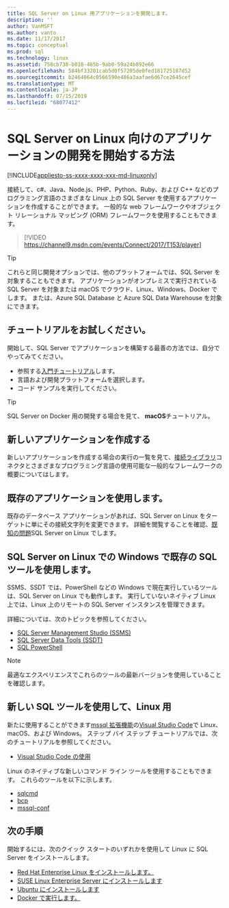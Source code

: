 ```yaml
---
title: SQL Server on Linux 用アプリケーションを開発します。
description: ''
author: VanMSFT
ms.author: vanto
ms.date: 11/17/2017
ms.topic: conceptual
ms.prod: sql
ms.technology: linux
ms.assetid: 758cb738-b018-465b-9ab0-59a24b892e66
ms.openlocfilehash: 584bf33201cab5d0f57205de0fed181725187d52
ms.sourcegitcommit: b2464064c0566590e486a3aafae6d67ce2645cef
ms.translationtype: MT
ms.contentlocale: ja-JP
ms.lasthandoff: 07/15/2019
ms.locfileid: "68077412"
---
```

# <a name="how-to-get-started-developing-applications-for-sql-server-on-linux"></a>SQL Server on Linux 向けのアプリケーションの開発を開始する方法

[!INCLUDE[appliesto-ss-xxxx-xxxx-xxx-md-linuxonly](../includes/appliesto-ss-xxxx-xxxx-xxx-md-linuxonly.md)]

接続して、c#、Java、Node.js、PHP、Python、Ruby、および C++ などのプログラミング言語のさまざまな Linux 上の SQL Server を使用するアプリケーションを作成することができます。 一般的な web フレームワークやオブジェクト リレーショナル マッピング (ORM) フレームワークを使用することもできます。

> [!VIDEO https://channel9.msdn.com/events/Connect/2017/T153/player]

> [!TIP]
> これらと同じ開発オプションでは、他のプラットフォームでは、SQL Server を対象することもできます。 アプリケーションがオンプレミスで実行されている SQL Server を対象または macOS でクラウド、Linux、Windows、Docker でします。 または、Azure SQL Database と Azure SQL Data Warehouse を対象にできます。

## <a name="try-the-tutorials"></a>チュートリアルをお試しください。

開始して、SQL Server でアプリケーションを構築する最善の方法では、自分でやってみてください。

- 参照する[入門チュートリアル](https://aka.ms/sqldev)します。
- 言語および開発プラットフォームを選択します。
- コード サンプルを実行してください。

> [!TIP]
> SQL Server on Docker 用の開発する場合を見て、 **macOS**チュートリアル。

## <a name="create-new-applications"></a>新しいアプリケーションを作成する

新しいアプリケーションを作成する場合の実行の一覧を見て、[接続ライブラリ](sql-server-linux-develop-connectivity-libraries.md)コネクタとさまざまなプログラミング言語の使用可能な一般的なフレームワークの概要についてはします。

## <a name="use-existing-applications"></a>既存のアプリケーションを使用します。

既存のデータベース アプリケーションがあれば、SQL Server on Linux をターゲットに単にその接続文字列を変更できます。 詳細を閲覧することを確認、[既知の問題](sql-server-linux-release-notes.md)SQL Server on Linux でします。

## <a name="use-existing-sql-tools-on-windows-with-sql-server-on-linux"></a>SQL Server on Linux での Windows で既存の SQL ツールを使用します。

SSMS、SSDT では、PowerShell などの Windows で現在実行しているツールは、SQL Server on Linux でも動作します。 実行していないネイティブ Linux 上では、Linux 上のリモートの SQL Server インスタンスを管理できます。 

詳細については、次のトピックを参照してください。

- [SQL Server Management Studio (SSMS)](sql-server-linux-manage-ssms.md)
- [SQL Server Data Tools (SSDT)](sql-server-linux-develop-use-ssdt.md)
- [SQL PowerShell](sql-server-linux-manage-powershell.md)

> [!Note]
> 最適なエクスペリエンスでこれらのツールの最新バージョンを使用していることを確認します。

## <a name="use-new-sql-tools-for-linux"></a>新しい SQL ツールを使用して、Linux 用

新たに使用することができます[mssql 拡張機能](https://aka.ms/mssql-marketplace)の[Visual Studio Code](https://code.visualstudio.com)で Linux、macOS、および Windows。 ステップ バイ ステップ チュートリアルでは、次のチュートリアルを参照してください。

- [Visual Studio Code の使用](sql-server-linux-develop-use-vscode.md)

Linux のネイティブな新しいコマンド ライン ツールを使用することもできます。 これらのツールを以下に示します。

- [sqlcmd](../tools/sqlcmd-utility.md)
- [bcp](sql-server-linux-migrate-bcp.md)
- [mssql-conf](sql-server-linux-configure-mssql-conf.md)

## <a name="next-steps"></a>次の手順

開始するには、次のクイック スタートのいずれかを使用して Linux に SQL Server をインストールします。

- [Red Hat Enterprise Linux をインストールします。](quickstart-install-connect-red-hat.md)
- [SUSE Linux Enterprise Server にインストールします](quickstart-install-connect-suse.md)
- [Ubuntu にインストールします](quickstart-install-connect-ubuntu.md)
- [Docker で実行します。](quickstart-install-connect-ubuntu.md)
